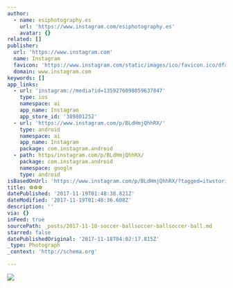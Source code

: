 ```yaml
---
author:
  - name: esiphotography.es
    url: 'https://www.instagram.com/esiphotography.es'
    avatar: {}
related: []
publisher:
  url: 'https://www.instagram.com'
  name: Instagram
  favicon: 'https://www.instagram.com/static/images/ico/favicon.ico/dfa85bb1fd63.ico'
  domain: www.instagram.com
keywords: []
app_links:
  - url: 'instagram://media?id=1359276098059637847'
    type: ios
    namespace: ai
    app_name: Instagram
    app_store_id: '389801252'
  - url: 'https://www.instagram.com/p/BLdHmjQhhRX/'
    type: android
    namespace: ai
    app_name: Instagram
    package: com.instagram.android
  - path: https/instagram.com/p/BLdHmjQhhRX/
    package: com.instagram.android
    namespace: google
    type: android
isBasedOnUrl: 'https://www.instagram.com/p/BLdHmjQhhRX/?tagged=itwstories'
title: ⚽️⚽️⚽️
datePublished: '2017-11-19T01:48:38.821Z'
dateModified: '2017-11-19T01:48:36.608Z'
description: ''
via: {}
inFeed: true
sourcePath: _posts/2017-11-18-soccer-ballsoccer-ballsoccer-ball.md
starred: false
datePublishedOriginal: '2017-11-18T04:02:17.815Z'
_type: Photograph
_context: 'http://schema.org'

---
```

![](https://imgflo.herokuapp.com/graph/2b2431f8e7ba7b0/df2eba3c3fcad858b8591c7f0d1e715c/croprotate.jpg?cropheight=731&cropwidth=1080&degrees=0&input=https%3A%2F%2Fscontent-iad3-1.cdninstagram.com%2Ft51.2885-15%2Fs1080x1080%2Fe15%2Ffr%2F14676795_351524618518614_3008719625589358592_n.jpg&x=0&y=177)